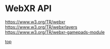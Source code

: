 # WebXR API

https://www.w3.org/TR/webxr   
https://www.w3.org/TR/webxrlayers     
https://www.w3.org/TR/webxr-gamepads-module



[top](#)

